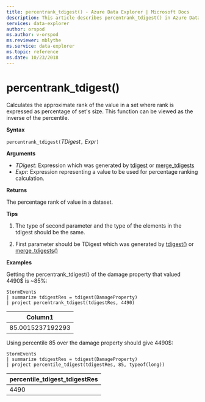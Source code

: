 ```yaml
---
title: percentrank_tdigest() - Azure Data Explorer | Microsoft Docs
description: This article describes percentrank_tdigest() in Azure Data Explorer.
services: data-explorer
author: orspod
ms.author: v-orspod
ms.reviewer: mblythe
ms.service: data-explorer
ms.topic: reference
ms.date: 10/23/2018
---
```

# percentrank_tdigest()

Calculates the approximate rank of the value in a set where rank is expressed as percentage of set's size. 
This function can be viewed as the inverse of the percentile.

**Syntax**

`percentrank_tdigest(`*TDigest*`,` *Expr*`)`

**Arguments**

* *TDigest*: Expression which was generated by [tdigest](tdigest-aggfunction.md) or [merge_tdigests](merge-tdigests-aggfunction.md)
* *Expr*: Expression representing a value to be used for percentage ranking calculation.

**Returns**

The percentage rank of value in a dataset.

**Tips**

1) The type of second parameter and the type of the elements in the tdigest should be the same.

2) First parameter should be TDigest which was generated by [tdigest()](tdigest-aggfunction.md) or [merge_tdigests()](merge-tdigests-aggfunction.md)

**Examples**

Getting the percentrank_tdigest() of the damage property that valued 4490$ is ~85%:

```kusto
StormEvents
| summarize tdigestRes = tdigest(DamageProperty)
| project percentrank_tdigest(tdigestRes, 4490)

```

|Column1|
|---|
|85.0015237192293|


Using percentile 85 over the damage property should give 4490$:

```kusto
StormEvents
| summarize tdigestRes = tdigest(DamageProperty)
| project percentile_tdigest(tdigestRes, 85, typeof(long))

```

|percentile_tdigest_tdigestRes|
|---|
|4490|
